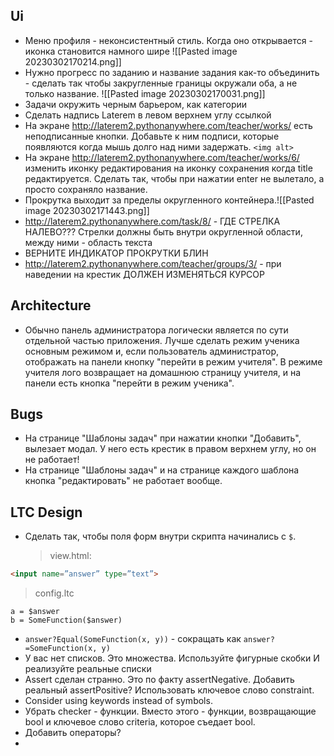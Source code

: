 ## Ui
- Меню профиля - неконсистентный стиль. Когда оно открывается - иконка становится намного шире
![[Pasted image 20230302170214.png]]
- Нужно прогресс по заданию и название задания как-то объединить - сделать так чтобы закругленные границы окружали оба, а не только название.
  ![[Pasted image 20230302170031.png]]
- Задачи окружить черным барьером, как категории
- Сделать надпись Laterem в левом верхнем углу ссылкой
- На экране http://laterem2.pythonanywhere.com/teacher/works/ есть неподписанные кнопки. Добавьте к ним подписи, которые появляются когда мышь долго над ними задержать. `<img alt>` 
- На экране http://laterem2.pythonanywhere.com/teacher/works/6/ изменить иконку редактирования на иконку сохранения когда title редактируется. Сделать так, чтобы при нажатии enter не вылетало, а просто сохраняло название.
- Прокрутка выходит за пределы округленного контейнера.![[Pasted image 20230302171443.png]]
- http://laterem2.pythonanywhere.com/task/8/ - ГДЕ СТРЕЛКА НАЛЕВО??? Стрелки должны быть внутри округленной области, между ними - область текста
- ВЕРНИТЕ ИНДИКАТОР ПРОКРУТКИ БЛИН
- http://laterem2.pythonanywhere.com/teacher/groups/3/ - при наведении на крестик ДОЛЖЕН ИЗМЕНЯТЬСЯ КУРСОР
## Architecture
- Обычно панель администратора логически является по сути отдельной частью приложения. Лучше сделать режим ученика основным режимом и, если пользователь администратор, отображать на панели кнопку "перейти в режим учителя". В режиме учителя лого возвращает на домашнюю страницу учителя, и на панели есть кнопка "перейти в режим ученика".
## Bugs
- На странице "Шаблоны задач" при нажатии кнопки "Добавить", вылезает модал. У него есть крестик в правом верхнем углу, но он не работает!
- На странице "Шаблоны задач" и на странице каждого шаблона кнопка "редактировать" не работает вообще.
## LTC Design
- Сделать так, чтобы поля форм внутри скрипта начинались с `$`.
  > view.html:
```html
<input name=”answer” type=”text”>
```
> config.ltc
```
a = $answer 
b = SomeFunction($answer)
```
- `answer?Equal(SomeFunction(x, y))` - сокращать как `answer?=SomeFunction(x, y)`
- У вас нет списков. Это множества. Используйте фигурные скобки И реализуйте реальные списки
- Assert сделан странно. Это по факту assertNegative. Добавить реальный assertPositive? Использовать ключевое слово constraint.
- Consider using keywords instead of symbols.
- Убрать checker - функции. Вместо этого - функции, возвращающие bool и ключевое слово criteria, которое съедает bool.
- Добавить операторы? 
- 
